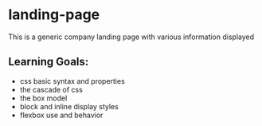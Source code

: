 # landing-page
This is a generic company landing page with various information displayed

## Learning Goals:
- css basic syntax and properties
- the cascade of css
- the box model
- block and inline display styles
- flexbox use and behavior